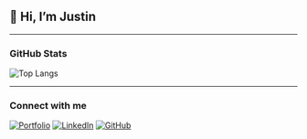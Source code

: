 ## 👋 Hi, I’m Justin   
---

### GitHub Stats

![Top Langs](https://github-readme-stats.vercel.app/api/top-langs/?username=justinlam747&layout=compact&theme=radical&hide_border=true)

---
### Connect with me
[![Portfolio](https://img.shields.io/badge/🌐%20Portfolio-justinlam.tech-blue)](https://justinlam.tech)
[![LinkedIn](https://img.shields.io/badge/LinkedIn-Justin%20Lam-blue)](https://linkedin.com/in/justinlam747)
[![GitHub](https://img.shields.io/badge/GitHub-justinlam747-black)](https://github.com/justinlam747)
